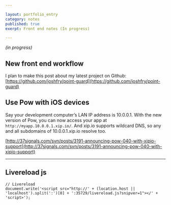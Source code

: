 ```yaml
---

layout: portfolio_entry  
category: notes  
published: true  
exerpt: Front end notes (In progress)

---
```


_(in progress)_

## New front end workflow

I plan to make this post about my latest project on Github: [https://github.com/joshfry/point-guard](https://github.com/joshfry/point-guard)

## Use Pow with iOS devices

Say your development computer’s LAN IP address is 10.0.0.1. With the new version of Pow, you can now access your app at `http://myapp.10.0.0.1.xip.io/`. And xip.io supports wildcard DNS, so any and all subdomains of 10.0.0.1.xip.io resolve too.

[http://37signals.com/svn/posts/3191-announcing-pow-040-with-xipio-support](http://37signals.com/svn/posts/3191-announcing-pow-040-with-xipio-support)

- - - 

## Livereload js

<pre><code class="language-js">// Livereload
document.write('&lt;script src="http://' + (location.host || 'localhost').split(':')[0] + ':35729/livereload.js?snipver=1"&gt;&lt;/' + 'script&gt;');
</code></pre>